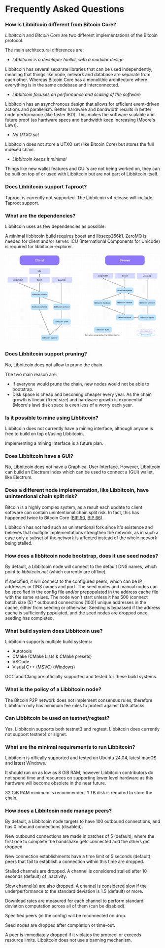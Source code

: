 # Frequently Asked Questions

### How is Libbitcoin different from Bitcoin Core?

_Libbitcoin_ and _Bitcoin Core_ are two different implementations of the Bitcoin protocol.

The main architectural differences are:

- *Libbitcoin is a developer toolkit, with a modular design*

Libbitcoin has several separate libraries that can be used independently, meaning that things like node, network and database are separate from each other.
Whereas Bitcoin Core has a monolithic architecture where everything is in the same codebase and interconnected.

- *Libbitcoin focuses on performance and scaling of the software*

Libbitcoin has an asynchronous design that allows for efficient event-driven actions and parallelism. 
Better hardware and bandwidth results in better node performance (like faster IBD). 
This makes the software scalable and future proof (as hardware specs and bandwidth keep increasing (Moore's Law)).

- *No UTXO set*

Libbitcoin does not store a UTXO set (like Bitcoin Core) but stores the full indexed chain.

- *Libbitcoin keeps it minimal*

Things like new wallet features and GUI's are not being worked on, they can be built on top of or used with Libbitcoin but are not part of Libbitcoin itself.

### Does Libbitcoin support Taproot?

Taproot is currently not supported.
The Libbitcoin v4 release will include Taproot support.

### What are the dependencies?

Libbitcoin uses as few dependencies as possible:

A minimal libbitcoin build requires boost and libsecp256k1. 
ZeroMQ is needed for client and/or server.
ICU (International Components for Unicode) is required for libbitcoin-explorer.

![](/assets/dependenciesgraph.png)

### Does Libbitcoin support pruning?

No, Libbitcoin does not allow to prune the chain.

The two main reason are:

- If everyone would prune the chain, new nodes would not be able to bootstrap.
- Disk space is cheap and becoming cheaper every year. As the chain growth is lineair (fixed size) and hardware growth is exponential (Moore's law) disk space is even less of a worry each year.

### Is it possible to mine using Libbitcoin?

Libbitcoin does not currently have a mining interface, although anyone is free to build on top of/using Libbitcoin.

Implementing a mining interface is a future plan.

### Does Libbitcoin have a GUI?

No, Libbitcoin does not have a Graphical User Interface.
However, Libbitcoin can build an Electrum index which can be used to connect a (GUI) wallet, like Electrum.

### Does a different node implementation, like Libbitcoin, have unintentional chain split risk?

Bitcoin is a highly complex system, as a result each update to client software can contain unintentional chain split risk.
In fact, this has happened twice to Bitcoin Core ([BIP 50](https://github.com/bitcoin/bips/blob/master/bip-0050.mediawiki), [BIP 66](https://github.com/bitcoin/bips/blob/master/bip-0066.mediawiki)).

Libbitcoin has not had such an unintentional fork since it's existence and believes that multiple implementations strengthen the network, as in such a case only a subset of the network is affected instead of the whole network being stalled.

### How does a libbitcoin node bootstrap, does it use seed nodes?

By default, a Libbitcoin node will connect to the default DNS names, which point to _libbitcoin.net_ (which currently are offline).

If specified, it will connect to the configured peers, which can be IP addresses or DNS names and port.
The seed nodes and manual nodes can be specified in the config file and/or prepopulated in the address cache file with the same values.
The node won't start unless it has 500 (connect batch size (5) * outbound connections (100)) unique addresses in the cache, either from seeding or otherwise.
Seeding is bypassed if the address cache is sufficiently populated, and the seed nodes are dropped once seeding has completed.

### What build system does Libbitcoin use?

Libbitcoin supports multiple build systems:

- Autotools
- CMake (CMake Lists & CMake presets)
- VSCode
- Visual C++ (MSVC) (Windows)

GCC and Clang are officially supported and tested for these build systems.

### What is the policy of a Libbitcoin node?

The Bitcoin P2P network does not implement consensus rules, therefore Libbitcoin only has minimum fee rules to protect against DoS attacks.

### Can Libbitcoin be used on testnet/regtest?

Yes, Libbitcoin supports both testnet3 and regtest.
Libbitcoin does currently not support testnet4 or signet.

### What are the minimal requirements to run Libbitcoin?

Libbitcoin is offically supported and tested on Ubuntu 24.04, latest macOS and latest Windows.

It should run on as low as 8 GiB RAM, however Libbitcoin contributors do not spend time and resources on supporting lower level hardware as this hardware will become obsolete in the near future.

32 GiB RAM minimum is recommended.
1 TB disk is required to store the chain.

### How does a Libbitcoin node manage peers?

By default, a Libbitcoin node targets to have 100 outbound connections, and has 0 inbound connections (disabled).

New outbound connections are made in batches of 5 (default), where the first one to complete the handshake gets connected and the others get dropped.

New connection establishments have a time limit of 5 seconds (default), peers that fail to establish a connection within this time are dropped.

Stalled channels are dropped. A channel is considered stalled after 10 seconds (default) of inactivity.

Slow channel(s) are also dropped. A channel is considered slow if the underperformance to the standard deviation is 1.5 (default) or more.

Download rates are measured for each channel to perform standard deviation computation across all of them (can be disabled).

Specified peers (in the config) will be reconnected on drop.

Seed nodes are dropped after completion or time-out.

A peer is immediately dropped if it violates the protocol or exceeds resource limits. Libbitcoin does not use a banning mechanism.
